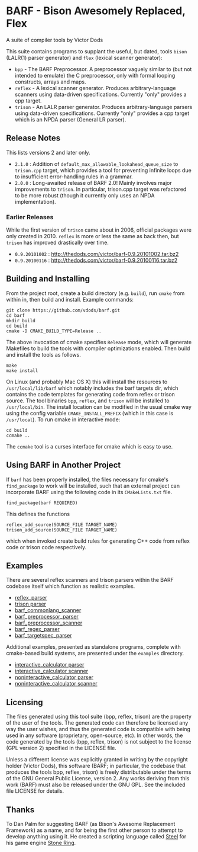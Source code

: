 # BARF - Bison Awesomely Replaced, Flex

A suite of compiler tools by Victor Dods

This suite contains programs to supplant the useful, but dated, tools `bison`
(LALR(1) parser generator) and `flex` (lexical scanner generator):
-   `bpp` - The BARF Preprocessor.  A preprocessor vaguely similar to (but not
    intended to emulate) the C preprocessor, only with formal looping
    constructs, arrays and maps.
-   `reflex` - A lexical scanner generator.  Produces arbitrary-language scanners
    using data-driven specifications.  Currently "only" provides a cpp target.
-   `trison` - An LALR parser generator.  Produces arbitrary-language parsers
    using data-driven specifications.  Currently "only" provides a cpp target
    which is an NPDA parser (General LR parser).

## Release Notes

This lists versions 2 and later only.

-   `2.1.0` : Addition of `default_max_allowable_lookahead_queue_size` to `trison.cpp` target,
    which provides a tool for preventing infinite loops due to insufficient error-handling rules
    in a grammar.
-   `2.0.0` : Long-awaited release of BARF 2.0!  Mainly involves major improvements to `trison`.
    In particular, trison.cpp target was refactored to be more robust (though it currently only
    uses an NPDA implementation).

### Earlier Releases

While the first version of `trison` came about in 2006, official packages were only
created in 2010.  `reflex` is more or less the same as back then, but `trison` has
improved drastically over time.

-   `0.9.20101002` : http://thedods.com/victor/barf-0.9.20101002.tar.bz2
-   `0.9.20100116` : http://thedods.com/victor/barf-0.9.20100116.tar.bz2

## Building and Installing

From the project root, create a build directory (e.g. `build`), run `cmake` from
within in, then build and install.  Example commands:

    git clone https://github.com/vdods/barf.git
    cd barf
    mkdir build
    cd build
    cmake -D CMAKE_BUILD_TYPE=Release ..

The above invocation of cmake specifies `Release` mode, which will generate Makefiles
to build the tools with compiler optimizations enabled.  Then build and install the
tools as follows.

    make
    make install

On Linux (and probably Mac OS X) this will install the resources to `/usr/local/lib/barf`
which notably includes the barf targets dir, which contains the code templates for
generating code from reflex or trison source.  The tool binaries `bpp`, `reflex`, and
`trison` will be installed to `/usr/local/bin`.  The install location can be modified
in the usual cmake way using the config variable `CMAKE_INSTALL_PREFIX` (which in this
case is `/usr/local`).  To run cmake in interactive mode:

    cd build
    ccmake ..

The `ccmake` tool is a curses interface for cmake which is easy to use.

## Using BARF in Another Project

If `barf` has been properly installed, the files necessary for cmake's `find_package`
to work will be installed, such that an external project can incorporate BARF using
the following code in its `CMakeLists.txt` file.

    find_package(barf REQUIRED)

This defines the functions

    reflex_add_source(SOURCE_FILE TARGET_NAME)
    trison_add_source(SOURCE_FILE TARGET_NAME)

which when invoked create build rules for generating C++ code from reflex code or
trison code respectively.

## Examples

There are several reflex scanners and trison parsers within the BARF codebase itself
which function as realistic examples.
-   [reflex_parser](app/reflex/reflex_parser.trison)
-   [trison parser](app/trison/trison_parser.trison)
-   [barf_commonlang_scanner](lib/commonlang/barf_commonlang_scanner.reflex)
-   [barf_preprocessor_parser](lib/preprocessor/barf_preprocessor_parser.trison)
-   [barf_preprocessor_scanner](lib/preprocessor/barf_preprocessor_scanner.reflex)
-   [barf_regex_parser](lib/regex/barf_regex_parser.trison)
-   [barf_targetspec_parser](lib/targetspec/barf_targetspec_parser.trison)

Additional examples, presented as standalone programs, complete with cmake-based build
systems, are presented under the `examples` directory.
-   [interactive_calculator parser](examples/interactive_calculator/calculator_parser.trison)
-   [interactive_calculator scanner](examples/interactive_calculator/calculator_scanner.reflex)
-   [noninteractive_calculator parser](examples/noninteractive_calculator/CalcParser.trison)
-   [noninteractive_calculator scanner](examples/noninteractive_calculator/Scanner.reflex)

## Licensing

The files generated using this tool suite (bpp, reflex, trison) are the
property of the user of the tools.  The generated code can therefore be
licensed any way the user wishes, and thus the generated code is compatible
with being used in any software (proprietary, open-source, etc).  In other
words, the code generated by the tools (bpp, reflex, trison) is not subject
to the license (GPL version 2) specified in the LICENSE file.

Unless a different license was explicitly granted in writing by the copyright
holder (Victor Dods), this software (BARF; in particular, the codebase that
produces the tools bpp, reflex, trison) is freely distributable under the
terms of the GNU General Public License, version 2. Any works deriving from
this work (BARF) must also be released under the GNU GPL.  See the included
file LICENSE for details.

## Thanks

To Dan Palm for suggesting BARF (as Bison's Awesome Replacement Framework) as
a name, and for being the first other person to attempt to develop anything
using it.  He created a scripting language called
[Steel](https://github.com/Nightwind0/steel) for his game engine
[Stone Ring](https://github.com/Nightwind0/stonering).

